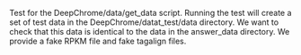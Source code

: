 Test for the DeepChrome/data/get_data script. Running the test will create a 
set of test data in the DeepChrome/datat_test/data directory. We want to check
that this data is identical to the data in the answer_data directory. We
provide a fake RPKM file and fake tagalign files.
